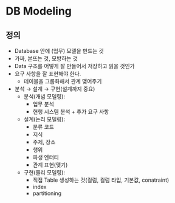 # DB Modeling
## 정의
- Database 안에 (업무) 모델을 만드는 것
- 가짜, 본뜨는 것, 모방하는 것
- Data 구조를 어떻게 잘 만들어서 저장하고 읽을 것인가
- 요구 사항을 잘 표현해야 한다.
  - 테이블을 그룹화해서 관계 맺어주기
- 분석 → 설계 → 구현(설계까지 중요)
  - 분석(개념 모델링): 
    - 업무 분석 
    - 현행 시스템 분석 + 추가 요구 사항
  - 설계(논리 모델링): 
    - 분류 코드
    - 지식
    - 주제, 장소
    - 행위
    - 파생 엔터티
    - 관계 표현(맺기)
  - 구현(물리 모델링): 
    - 직접 Table 생성하는 것(컬럼, 컬럼 타입, 기본값, conatraint)
    - index
    - partitioning